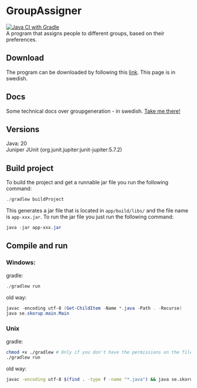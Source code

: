 # GroupAssigner
[![Java CI with Gradle](https://github.com/wudse20/GroupAssigner/actions/workflows/gradle.yml/badge.svg)](https://github.com/wudse20/GroupAssigner/actions/workflows/gradle.yml)<br>
A program that assigns people to different groups, based on their preferences.

## Download
The program can be downloaded by following this [link](https://www.skorup.se/download). This page is in swedish.

## Docs
Some technical docs over groupgeneration - in swedish. [Take me there!](https://www.skorup.se/how)

## Versions
Java: 20 <br>
Juniper JUnit (org.junit.jupiter:junit-jupiter:5.7.2)

## Build project

To build the project and get a runnable jar file you run the following command:
```powershell
./gradlew buildProject
```
This generates a jar file that is located in `app/build/libs/` and the file name is `app-xxx.jar`. To run the jar file you just run the following command:
```powershell
java -jar app-xxx.jar
```

## Compile and run

### Windows: <br>
gradle:
```powershell
./gradlew run
```
old way:
```powershell
javac -encoding utf-8 (Get-ChildItem -Name *.java -Path . -Recurse)
java se.skorup.main.Main
```

### Unix
gradle:
```bash
chmod +x ./gradlew # Only if you don't have the permissions on the file to run it.
./gradlew run
```
old way:
```bash
javac -encoding utf-8 $(find . -type f -name "*.java") && java se.skorup.main.Main
```
